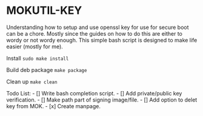 # MOKUTIL-KEY

Understanding how to setup and use openssl key for use for secure boot can be a chore. Mostly
since the guides on how to do this are either to wordy or not wordy enough. This simple bash
script is designed to make life easier (mostly for me).



Install
`sudo make install`

Build deb package
`make package`

Clean up
`make clean`

Todo List:
	- [] Write bash completion script.
	- [] Add private/public key verification.
	- [] Make path part of signing image/file.
	- [] Add option to delet key from MOK.
	- [x] Create manpage.
